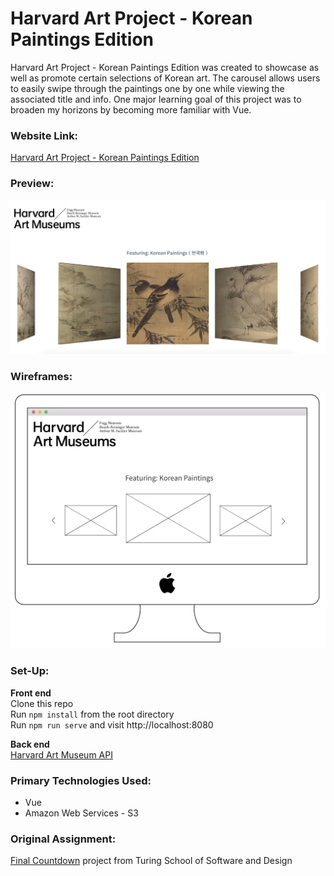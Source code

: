 # Harvard Art Project - Korean Paintings Edition

Harvard Art Project - Korean Paintings Edition was created to showcase as well as promote certain selections of Korean art. The carousel allows users to easily swipe through the paintings one by one while viewing the associated title and info. One major learning goal of this project was to broaden my horizons by becoming more familiar with Vue.

### Website Link:
[Harvard Art Project - Korean Paintings Edition](http://harvard-art-project.s3-website-us-west-2.amazonaws.com/)

### Preview:
![Final Screenshot](harvard-art-project-ss.png)

### Wireframes:
![Wireframes](korean-paintings-ss.png)

### Set-Up:
**Front end**  
Clone this repo  
Run `npm install` from the root directory  
Run `npm run serve` and visit http://localhost:8080

**Back end**   
[Harvard Art Museum API](https://www.harvardartmuseums.org/collections/api)

### Primary Technologies Used:
* Vue
* Amazon Web Services - S3

### Original Assignment: 
[Final Countdown](http://frontend.turing.io/projects/final-countdown.html) project from Turing School of Software and Design  

